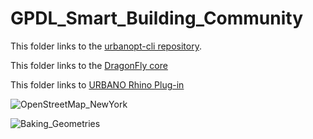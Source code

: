 # GPDL_Smart_Building_Community

This folder links to the [urbanopt-cli repository](https://github.com/urbanopt/urbanopt-cli).

This folder links to the [DragonFly core](https://github.com/ladybug-tools/dragonfly-core)

This folder links to [URBANO Rhino Plug-in](https://github.com/EnvironmentalSystemsLab/Urbano/tree/master)

![OpenStreetMap_NewYork](https://github.com/user-attachments/assets/c6998adc-ea9e-477f-93f1-de9d6b46d462)

![Baking_Geometries](https://github.com/user-attachments/assets/7c835968-9fc2-4f92-b5ee-d293f439845d)
